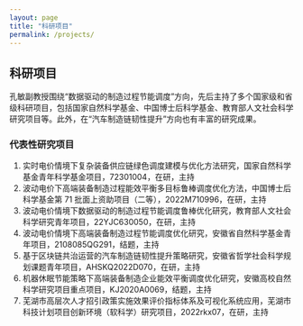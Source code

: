 ```yaml
---
layout: page
title: "科研项目"
permalink: /projects/
---
```


## 科研项目

孔敏副教授围绕“数据驱动的制造过程节能调度”方向，先后主持了多个国家级和省级科研项目，包括国家自然科学基金、中国博士后科学基金、教育部人文社会科学研究项目等。此外，在“汽车制造链韧性提升”方向也有丰富的研究成果。

### 代表性研究项目

1. 实时电价情境下复杂装备供应链绿色调度建模与优化方法研究，国家自然科学基金青年科学基金项目，72301004，在研，主持
2. 波动电价下高端装备制造过程能效平衡多目标鲁棒调度优化方法，中国博士后科学基金第 71 批面上资助项目（二等），2022M710996，在研，主持
3. 波动电价情境下数据驱动的制造过程节能调度鲁棒优化研究，教育部人文社会科学研究青年项目，22YJC630050，在研，主持
4. 波动电价情境下高端装备制造过程节能调度优化研究，安徽省自然科学基金青年项目，2108085QG291，结题，主持
5. 基于区块链共治运营的汽车制造链韧性提升策略研究，安徽省哲学社会科学规划课题青年项目，AHSKQ2022D070，在研，主持
6. 机器休眠节能策略下高端装备制造企业能效平衡调度优化研究，安徽高校自然科学研究项目重点项目，KJ2020A0069，结题，主持
7. 芜湖市高层次人才招引政策实施效果评价指标体系及可视化系统应用，芜湖市科技计划项目创新环境（软科学）研究项目，2022rkx07，在研，主持

